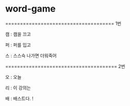 # word-game

=====================================
1번

캠 : 캠을 끄고

퍼 : 퍼를 입고

스 : 스스슥 나가면 더워죽어

======================================
2번

오 : 오늘 

리 : 이 강의는

배 : 배스트다. !
